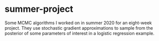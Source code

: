 # summer-project
Some MCMC algorithms I worked on in summer 2020 for an eight-week project. They use stochastic gradient approximations to sample from the posterior of some parameters of interest in a logistic regression example.
